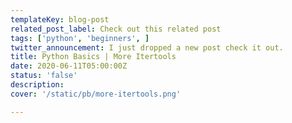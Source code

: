 ```yaml
---
templateKey: blog-post
related_post_label: Check out this related post
tags: ['python', 'beginners', ]
twitter_announcement: I just dropped a new post check it out.
title: Python Basics | More Itertools
date: 2020-06-11T05:00:00Z
status: 'false'
description:
cover: '/static/pb/more-itertools.png'

---
```


<!--
<p style='text-align: center'>
<a href='https://waylonwalker.com/more-itertools'>
  <img
    style='width:500px; max-width:80%; margin: auto;'
    src="https://waylonwalker.com/more-itertools.png"
    alt="Read more from the Python Basics | More Itertools article"
  />
  </a>
</p>

-->
